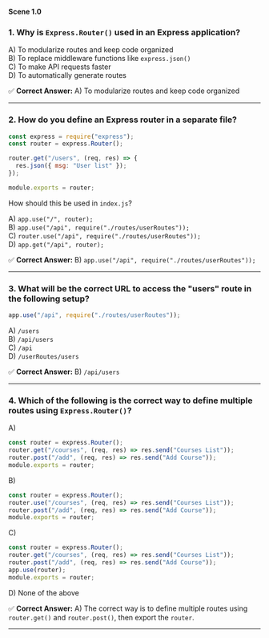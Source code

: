 **Scene 1.0**
### **1. Why is `Express.Router()` used in an Express application?**  
A) To modularize routes and keep code organized  
B) To replace middleware functions like `express.json()`  
C) To make API requests faster  
D) To automatically generate routes  

✅ **Correct Answer:** A) To modularize routes and keep code organized  

---

### **2. How do you define an Express router in a separate file?**  

```javascript
const express = require("express");
const router = express.Router();

router.get("/users", (req, res) => {
  res.json({ msg: "User list" });
});

module.exports = router;
```

How should this be used in `index.js`?  

A) `app.use("/", router);`  
B) `app.use("/api", require("./routes/userRoutes"));`  
C) `router.use("/api", require("./routes/userRoutes"));`  
D) `app.get("/api", router);`  

✅ **Correct Answer:** B) `app.use("/api", require("./routes/userRoutes"));`  

---

### **3. What will be the correct URL to access the "users" route in the following setup?**  

```javascript
app.use("/api", require("./routes/userRoutes"));
```

A) `/users`  
B) `/api/users`  
C) `/api`  
D) `/userRoutes/users`  

✅ **Correct Answer:** B) `/api/users`  

---

### **4. Which of the following is the correct way to define multiple routes using `Express.Router()`?**  

A)  
```javascript
const router = express.Router();
router.get("/courses", (req, res) => res.send("Courses List"));
router.post("/add", (req, res) => res.send("Add Course"));
module.exports = router;
```
B)  
```javascript
const router = express.Router();
router.use("/courses", (req, res) => res.send("Courses List"));
router.post("/add", (req, res) => res.send("Add Course"));
module.exports = router;
```
C)  
```javascript
const router = express.Router();
router.get("/courses", (req, res) => res.send("Courses List"));
router.post("/add", (req, res) => res.send("Add Course"));
app.use(router);
module.exports = router;
```
D) None of the above  

✅ **Correct Answer:** A) The correct way is to define multiple routes using `router.get()` and `router.post()`, then export the `router`.  

---




